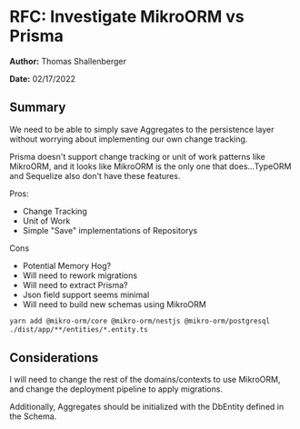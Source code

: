 # RFC: Investigate MikroORM vs Prisma

**Author:** Thomas Shallenberger

**Date:** 02/17/2022

## Summary

We need to be able to simply save Aggregates to the persistence layer without worrying about implementing our own change tracking.

Prisma doesn't support change tracking or unit of work patterns like MikroORM, and it looks like MikroORM is the only one that does...TypeORM and Sequelize also don't have these features.

Pros:

- Change Tracking
- Unit of Work
- Simple "Save" implementations of Repositorys

Cons

- Potential Memory Hog?
- Will need to rework migrations
- Will need to extract Prisma?
- Json field support seems minimal
- Will need to build new schemas using MikroORM

```bash
yarn add @mikro-orm/core @mikro-orm/nestjs @mikro-orm/postgresql
./dist/app/**/entities/*.entity.ts
```

## Considerations

I will need to change the rest of the domains/contexts to use MikroORM, and change the deployment pipeline to apply migrations.

Additionally, Aggregates should be initialized with the DbEntity defined in the Schema.
